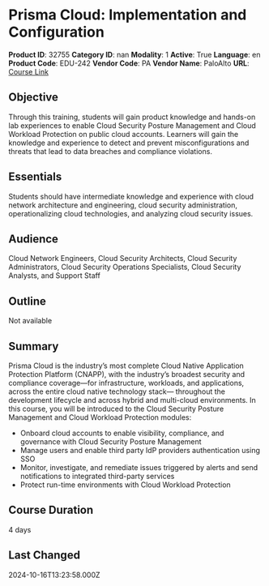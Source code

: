 # Prisma Cloud: Implementation and Configuration

**Product ID**: 32755
**Category ID**: nan
**Modality**: 1
**Active**: True
**Language**: en
**Product Code**: EDU-242
**Vendor Code**: PA
**Vendor Name**: PaloAlto
**URL**: [Course Link](https://www.fastlaneus.com/course/paloalto-edu-242)

## Objective
Through this training, students will gain product knowledge and hands-on lab experiences to enable Cloud Security Posture Management and Cloud Workload Protection on public cloud accounts. Learners will gain the knowledge and experience to detect and prevent misconfigurations and threats that lead to data breaches and compliance violations.

## Essentials
Students should have intermediate knowledge and experience with cloud network architecture and engineering, cloud security administration, operationalizing cloud technologies, and analyzing cloud security issues.

## Audience
Cloud Network Engineers, Cloud Security Architects, Cloud Security Administrators, Cloud Security Operations Specialists, Cloud Security Analysts, and Support Staff

## Outline
Not available

## Summary
Prisma Cloud is the industry’s most complete Cloud Native Application Protection Platform (CNAPP), with the industry’s broadest security and compliance coverage—for infrastructure, workloads, and applications, across the entire cloud native technology stack— throughout the development lifecycle and across hybrid and multi-cloud environments. 
In this course, you will be introduced to the Cloud Security Posture Management and Cloud Workload Protection modules: 



- Onboard cloud accounts to enable visibility, compliance, and governance with Cloud Security Posture Management
- Manage users and enable third party IdP providers authentication using SSO
- Monitor, investigate, and remediate issues triggered by alerts and send notifications to integrated third-party services
- Protect run-time environments with Cloud Workload Protection

## Course Duration
4 days

## Last Changed
2024-10-16T13:23:58.000Z

